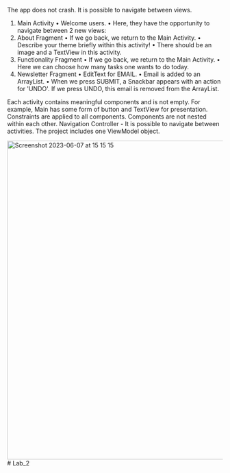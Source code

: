 
The app does not crash. It is possible to navigate between views.
1. Main Activity
• Welcome users.
• Here, they have the opportunity to navigate between 2 new views:
2. About Fragment
• If we go back, we return to the Main Activity.
• Describe your theme briefly within this activity!
• There should be an image and a TextView in this activity.
3. Functionality Fragment
• If we go back, we return to the Main Activity.
• Here we can choose how many tasks one wants to do today.
4. Newsletter Fragment
• EditText for EMAIL.
• Email is added to an ArrayList.
• When we press SUBMIT, a Snackbar appears with an action for 'UNDO'. If we press UNDO, this email is removed from the ArrayList.

Each activity contains meaningful components and is not empty. For example, Main has some form of button and TextView for presentation. Constraints are applied to all components. Components are not nested within each other. Navigation Controller - It is possible to navigate between activities. The project includes one ViewModel object.

<img width="744" alt="Screenshot 2023-06-07 at 15 15 15" src="https://github.com/AleksandraRusak/Lab_2/assets/112869405/e6dba5d4-8773-424d-9149-54da684631e1">
# Lab_2
